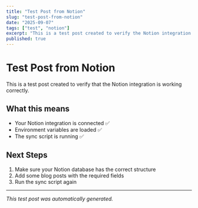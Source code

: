 ```yaml
---
title: "Test Post from Notion"
slug: "test-post-from-notion"
date: "2025-09-07"
tags: ["test", "notion"]
excerpt: "This is a test post created to verify the Notion integration is working."
published: true
---
```


# Test Post from Notion

This is a test post created to verify that the Notion integration is working correctly.

## What this means

- Your Notion integration is connected ✅
- Environment variables are loaded ✅  
- The sync script is running ✅

## Next Steps

1. Make sure your Notion database has the correct structure
2. Add some blog posts with the required fields
3. Run the sync script again

---

*This test post was automatically generated.*